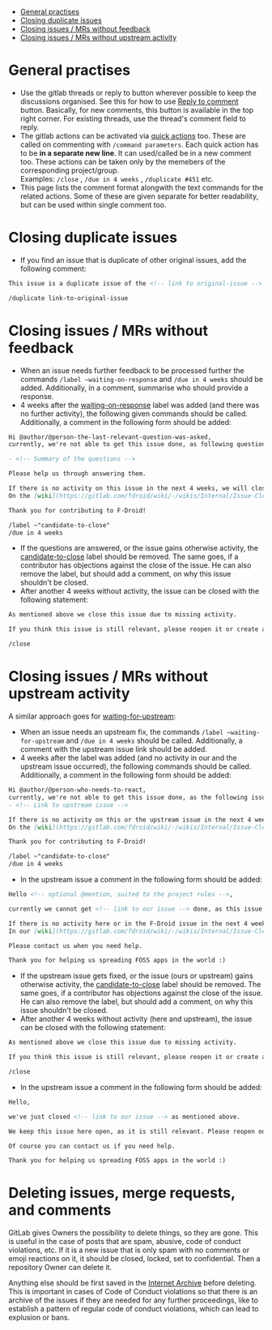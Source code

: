 * [General practises](#general-practises)
* [Closing duplicate issues](#closing-duplicate-issues)
* [Closing issues / MRs without feedback](#closing-issues-mrs-without-feedback)
* [Closing issues / MRs without upstream activity](#closing-issues-mrs-without-upstream-activity)

# General practises

* Use the gitlab threads or reply to button wherever possible to keep the discussions organised. See this for how to use [Reply to comment](https://docs.gitlab.com/ee/user/discussions/#start-a-thread-by-replying-to-a-standard-comment) button. Basically, for new comments, this button is available in the top right corner. For existing threads, use the thread's comment field to reply.
* The gitlab actions can be activated via [quick actions](https://docs.gitlab.com/ee/user/project/quick_actions.html#gitlab-quick-actions) too. These are called on commenting with `/command parameters`. Each quick action has to be **in a separate new line**. It can used/called be in a new comment too. These actions can be taken only by the memebers of the corresponding project/group. \
  Examples: `/close` , `/due in 4 weeks` , `/duplicate #451` etc.
* This page lists the comment format alongwith the text commands for the related actions. Some of these are given separate for better readability, but can be used within single comment too.

# Closing duplicate issues

* If you find an issue that is duplicate of other original issues, add the following comment:

```markdown
This issue is a duplicate issue of the <!-- link to original-issue --> . We request you to please abide by the instructions given in the issue template and search for the existing issues first. It consumes the team member's time to handle the duplicate issues.

/duplicate link-to-original-issue
```

# Closing issues / MRs without feedback

* When an issue needs further feedback to be processed further the commands `/label ~waiting-on-response` and `/due in 4 weeks` should be added. Additionally, in a comment, summarise who should provide a response.
* 4 weeks after the [waiting-on-response](/fdroid/wiki/-/issues?label_name=waiting-on-response) label was added (and there was no further activity), the following given commands should be called. Additionally, a comment in the following form should be added:

```markdown
Hi @author/@person-the-last-relevant-question-was-asked, 
currently, we're not able to get this issue done, as following questions aren't answered yet:

- <!-- Summary of the questions -->

Please help us through answering them.

If there is no activity on this issue in the next 4 weeks, we will close this issue to reduce the number of open issues.
On the [wiki](https://gitlab.com/fdroid/wiki/-/wikis/Internal/Issue-Cleanup-Policy) you can see more details about this process.

Thank you for contributing to F-Droid!

/label ~"candidate-to-close"
/due in 4 weeks
```

* If the questions are answered, or the issue gains otherwise activity, the [candidate-to-close](/fdroid/wiki/-/issues?label_name=candidate-to-close) label should be removed. The same goes, if a contributor has objections against the close of the issue. He can also remove the label, but should add a comment, on why this issue shouldn't be closed.
* After another 4 weeks without activity, the issue can be closed with the following statement:

```markdown
As mentioned above we close this issue due to missing activity.

If you think this issue is still relevant, please reopen it or create a new one (with the link to this one for history).

/close
```

# Closing issues / MRs without upstream activity

A similar approach goes for [waiting-for-upstream](/fdroid/wiki/-/issues?label_name=waiting-for-upstream):

* When an issue needs an upstream fix, the commands `/label ~waiting-for-upstream` and `/due in 4 weeks` should be called. Additionally, a comment with the upstream issue link should be added.
* 4 weeks after the label was added (and no activity in our and the upstream issue occurred), the following commands should be called. Additionally, a comment in the following form should be added:

```markdown
Hi @author/@person-who-needs-to-react, 
currently, we're not able to get this issue done, as the following issues aren't done yet:
- <!-- Link to upstream issue -->

If there is no activity on this or the upstream issue in the next 4 weeks, we will close this issue to reduce the number of open issues.
On the [wiki](https://gitlab.com/fdroid/wiki/-/wikis/Internal/Issue-Cleanup-Policy) you can see more details about this process.

Thank you for contributing to F-Droid!

/label ~"candidate-to-close"
/due in 4 weeks
```

* In the upstream issue a comment in the following form should be added:

```markdown
Hello <!-- optional @mention, suited to the project rules -->,

currently we cannot get <!-- link to our issue --> done, as this issue here isn't done yet.

If there is no activity here or in the F-Droid issue in the next 4 weeks, we will close our issue to reduce the number of open issues.
In our [wiki](https://gitlab.com/fdroid/wiki/-/wikis/Internal/Issue-Cleanup-Policy) you can see more details about this process.

Please contact us when you need help.

Thank you for helping us spreading FOSS apps in the world :)
```

* If the upstream issue gets fixed, or the issue (ours or upstream) gains otherwise activity, the [candidate-to-close](/fdroid/wiki/-/issues?label_name=candidate-to-close) label should be removed. The same goes, if a contributor has objections against the close of the issue. He can also remove the label, but should add a comment, on why this issue shouldn't be closed.
* After another 4 weeks without activity (here and upstream), the issue can be closed with the following statement:

```markdown
As mentioned above we close this issue due to missing activity.

If you think this issue is still relevant, please reopen it or create a new one (with the link to this one for history).

/close
```

* In the upstream issue a comment in the following form should be added:

```markdown
Hello,

we've just closed <!-- link to our issue --> as mentioned above.

We keep this issue here open, as it is still relevant. Please reopen our issue, or open a new one, if you want, after this issue here is done.

Of course you can contact us if you need help.

Thank you for helping us spreading FOSS apps in the world :)
```

# Deleting issues, merge requests, and comments

GitLab gives Owners the possibility to delete things, so they are gone.  This is useful in the case of posts that are spam, abusive, code of conduct violations, etc. If it is a new issue that is only spam with no comments or emoji reactions on it, it should be closed, locked, set to confidential.  Then a repository Owner can delete it.

Anything else should be first saved in the [Internet Archive](https://web.archive.org/) before deleting.  This is important in cases of Code of Conduct violations so that there is an archive of the issues if they are needed for any further proceedings, like to establish a pattern of regular code of conduct violations, which can lead to explusion or bans.
